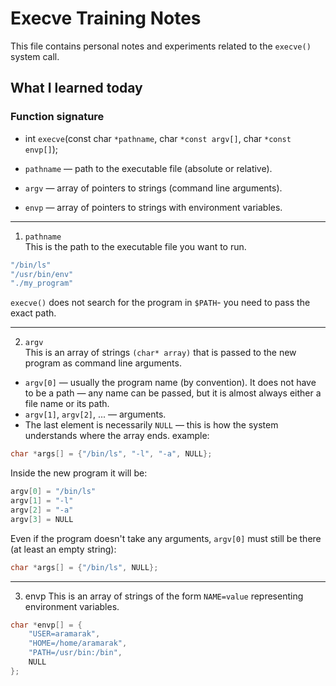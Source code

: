 # Execve Training Notes

This file contains personal notes and experiments related to the `execve()` system call.

## What I learned today

### Function signature

- int `execve`(const char `*pathname`, char `*const argv[]`, char `*const envp[]`);

- `pathname` — path to the executable file (absolute or relative).
- `argv` — array of pointers to strings (command line arguments).
- `envp` — array of pointers to strings with environment variables.
---
1. `pathname`<br>
This is the path to the executable file you want to run.<br>
``` c
"/bin/ls"
"/usr/bin/env"
"./my_program"
```
`execve()` does not search for the program in `$PATH`- you need to pass the exact path.

---
2. `argv` <br>
This is an array of strings `(char* array)` that is passed to the new program as command line arguments.<br>
- `argv[0]` — usually the program name (by convention). It does not have to be a path — any name can be passed, but it is almost always either a file name or its path.
- `argv[1]`, `argv[2]`, ... — arguments.
- The last element is necessarily `NULL` — this is how the system understands where the array ends.
example:
```c
char *args[] = {"/bin/ls", "-l", "-a", NULL};
```
Inside the new program it will be:
```c
argv[0] = "/bin/ls"
argv[1] = "-l"
argv[2] = "-a"
argv[3] = NULL
```
Even if the program doesn't take any arguments, `argv[0]` must still be there (at least an empty string):
```c
char *args[] = {"/bin/ls", NULL};
```

---
3. envp
This is an array of strings of the form `NAME=value` representing environment variables.
```c
char *envp[] = {
    "USER=aramarak",
    "HOME=/home/aramarak",
    "PATH=/usr/bin:/bin",
    NULL
};
```
